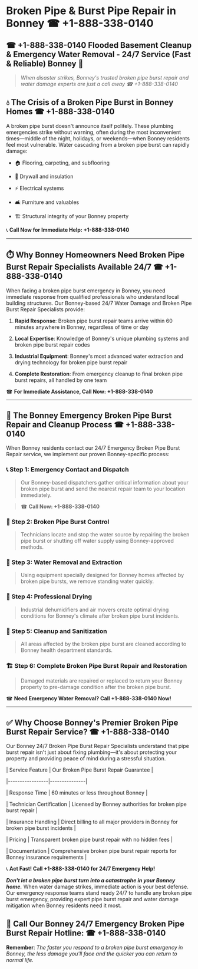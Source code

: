 # Broken Pipe & Burst Pipe Repair in Bonney ☎ +1-888-338-0140  
## ☎ +1-888-338-0140 Flooded Basement Cleanup & Emergency Water Removal - 24/7 Service (Fast & Reliable) Bonney 🚨  

> *When disaster strikes, Bonney's trusted broken pipe burst repair and water damage experts are just a call away ☎ +1-888-338-0140*  

## 💧 The Crisis of a Broken Pipe Burst in Bonney Homes ☎ +1-888-338-0140  

A broken pipe burst doesn't announce itself politely. These plumbing emergencies strike without warning, often during the most inconvenient times—middle of the night, holidays, or weekends—when Bonney residents feel most vulnerable. Water cascading from a broken pipe burst can rapidly damage:  

* 🏠 Flooring, carpeting, and subflooring  
* 🧱 Drywall and insulation  
* ⚡ Electrical systems  
* 🛋️ Furniture and valuables  
* 🏗️ Structural integrity of your Bonney property  

📞 **Call Now for Immediate Help: +1-888-338-0140**  

---  

## ⏱️ Why Bonney Homeowners Need Broken Pipe Burst Repair Specialists Available 24/7 ☎ +1-888-338-0140  

When facing a broken pipe burst emergency in Bonney, you need immediate response from qualified professionals who understand local building structures. Our Bonney-based 24/7 Water Damage and Broken Pipe Burst Repair Specialists provide:  

1. **Rapid Response**: Broken pipe burst repair teams arrive within 60 minutes anywhere in Bonney, regardless of time or day  
2. **Local Expertise**: Knowledge of Bonney's unique plumbing systems and broken pipe burst repair codes  
3. **Industrial Equipment**: Bonney's most advanced water extraction and drying technology for broken pipe burst repair  
4. **Complete Restoration**: From emergency cleanup to final broken pipe burst repairs, all handled by one team  

☎ **For Immediate Assistance, Call Now: +1-888-338-0140**  

---  

## 🔧 The Bonney Emergency Broken Pipe Burst Repair and Cleanup Process ☎ +1-888-338-0140  

When Bonney residents contact our 24/7 Emergency Broken Pipe Burst Repair service, we implement our proven Bonney-specific process:  

### 📞 Step 1: Emergency Contact and Dispatch  
> Our Bonney-based dispatchers gather critical information about your broken pipe burst and send the nearest repair team to your location immediately.  
> ☎ **Call Now: +1-888-338-0140**  

### 🚿 Step 2: Broken Pipe Burst Control  
> Technicians locate and stop the water source by repairing the broken pipe burst or shutting off water supply using Bonney-approved methods.  

### 🌊 Step 3: Water Removal and Extraction  
> Using equipment specially designed for Bonney homes affected by broken pipe bursts, we remove standing water quickly.  

### 💨 Step 4: Professional Drying  
> Industrial dehumidifiers and air movers create optimal drying conditions for Bonney's climate after broken pipe burst incidents.  

### 🧼 Step 5: Cleanup and Sanitization  
> All areas affected by the broken pipe burst are cleaned according to Bonney health department standards.  

### 🏗️ Step 6: Complete Broken Pipe Burst Repair and Restoration  
> Damaged materials are repaired or replaced to return your Bonney property to pre-damage condition after the broken pipe burst.  

☎ **Need Emergency Water Removal? Call +1-888-338-0140 Now!**  

---  

## ✅ Why Choose Bonney's Premier Broken Pipe Burst Repair Service? ☎ +1-888-338-0140  

Our Bonney 24/7 Broken Pipe Burst Repair Specialists understand that pipe burst repair isn't just about fixing plumbing—it's about protecting your property and providing peace of mind during a stressful situation.  

| Service Feature | Our Broken Pipe Burst Repair Guarantee |  
|-----------------|---------------|  
| Response Time | 60 minutes or less throughout Bonney |  
| Technician Certification | Licensed by Bonney authorities for broken pipe burst repair |  
| Insurance Handling | Direct billing to all major providers in Bonney for broken pipe burst incidents |  
| Pricing | Transparent broken pipe burst repair with no hidden fees |  
| Documentation | Comprehensive broken pipe burst repair reports for Bonney insurance requirements |  

📞 **Act Fast! Call +1-888-338-0140 for 24/7 Emergency Help!**  

***Don't let a broken pipe burst turn into a catastrophe in your Bonney home.*** When water damage strikes, immediate action is your best defense. Our emergency response teams stand ready 24/7 to handle any broken pipe burst emergency, providing expert pipe burst repair and water damage mitigation when Bonney residents need it most.  

## 📱 Call Our Bonney 24/7 Emergency Broken Pipe Burst Repair Hotline: ☎ +1-888-338-0140  

**Remember**: *The faster you respond to a broken pipe burst emergency in Bonney, the less damage you'll face and the quicker you can return to normal life.*